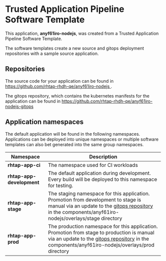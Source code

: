 # Trusted Application Pipeline Software Template

This application, **anyf61iro-nodejs**, was created from a Trusted Application Pipeline Software Template.

The software templates create a new source and gitops deployment repositories with a sample source application. 

## Repositories

The source code for your application can be found in [https://github.com/rhtap-rhdh-qe/anyf61iro-nodejs ](https://github.com/rhtap-rhdh-qe/anyf61iro-nodejs ).
 
The gitops repository, which contains the kubernetes manifests for the application can be found in 
[https://github.com/rhtap-rhdh-qe/anyf61iro-nodejs-gitops ](https://github.com/rhtap-rhdh-qe/anyf61iro-nodejs-gitops ) 

## Application namespaces 

The default application will be found in the following namespaces. Applications can be deployed into unique namespaces or multiple software templates can also bet generated into the same group namespaces.  

|  Namespace   |  Description   |  
| -------- | -------- |
| **rhtap-app-ci** | The namespace used for CI workloads |
| **rhtap-app-development** | The default application during development. Every build will be deployed to this namespace for testing. |
| **rhtap-app-stage** | The staging namespace for this application. Promotion from development to stage is manual via an update to the [gitops repository](https://github.com/rhtap-rhdh-qe/anyf61iro-nodejs-gitops ) in the components/anyf61iro-nodejs/overlays/stage directory |
| **rhtap-app-prod** | The production namespace for this application. Promotion from stage to production is manual via an update to the [gitops repository](https://github.com/rhtap-rhdh-qe/anyf61iro-nodejs-gitops ) in the components/anyf61iro-nodejs/overlays/prod directory |